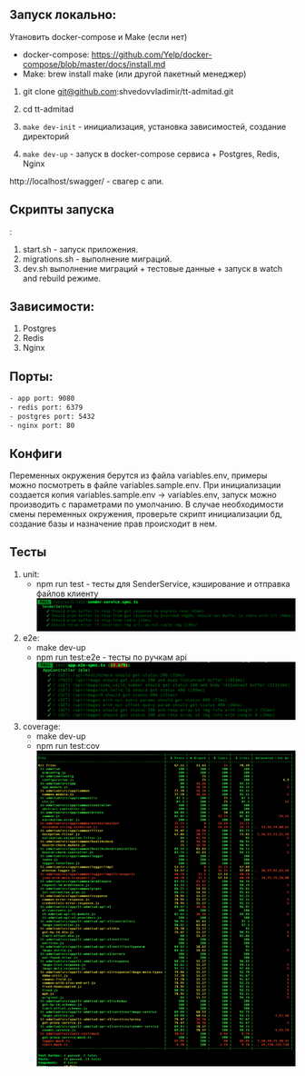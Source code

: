 ## Запуск локально:

Утановить docker-compose и Make (если нет)
- docker-compose: https://github.com/Yelp/docker-compose/blob/master/docs/install.md
- Make: brew install make (или другой пакетный менеджер)

1. git clone git@github.com:shvedovvladimir/tt-admitad.git
2. cd tt-admitad

4. `make dev-init` - инициализация, установка зависимостей, создание директорий
5. `make dev-up` - запуск в docker-compose сервиса + Postgres, Redis, Nginx

http://localhost/swagger/ - свагер с апи.

## Скрипты запуска
:
1. start.sh - запуск приложения.
2. migrations.sh - выполнение миграций.
3. dev.sh выполнение миграций + тестовые данные + запуск в watch and rebuild режиме.

## Зависимости:

1. Postgres
2. Redis
3. Nginx

## Порты:

    - app port: 9080
    - redis port: 6379
    - postgres port: 5432
    - nginx port: 80

## Конфиги

Переменных окружения берутся из файла variables.env, примеры можно посмотреть в файле variables.sample.env. При инициализации создается копия variables.sample.env -> variables.env, запуск можно производить с параметрами по умолчанию. В случае необходимости смены переменных окружения, проверьте скрипт инициализации бд, создание базы и назначение прав происходит в нем.

## Тесты

1. unit: 
    - npm run test - тесты для SenderService, кэширование и отправка файлов клиенту
    ![Screenshot](./docs/unit.jpg)
2. e2e: 
    - make dev-up
    - npm run test:e2e - тесты по ручкам api
    ![Screenshot](./docs/e2e.jpg)
3. coverage: 
    - make dev-up
    - npm run test:cov
    ![Screenshot](./docs/cov.jpg)
